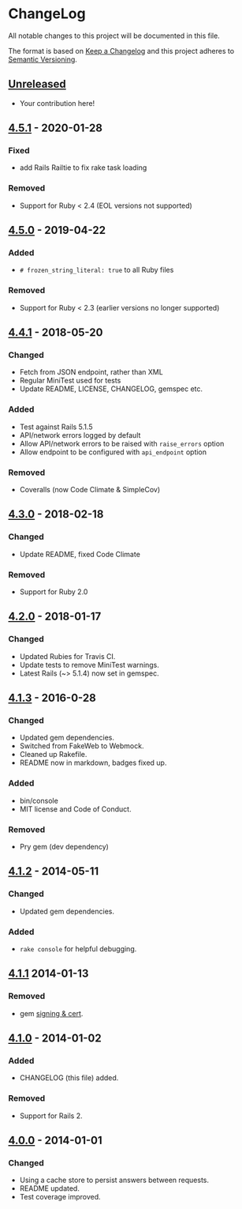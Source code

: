 # ChangeLog

All notable changes to this project will be documented in this file.

The format is based on [Keep a Changelog][KeepAChangelog] and this project
adheres to [Semantic Versioning][Semver].

## [Unreleased]

- Your contribution here!

## [4.5.1] - 2020-01-28
### Fixed
- add Rails Railtie to fix rake task loading
### Removed
- Support for Ruby < 2.4 (EOL versions not supported)

## [4.5.0] - 2019-04-22
### Added
- `# frozen_string_literal: true` to all Ruby files

### Removed
- Support for Ruby < 2.3 (earlier versions no longer supported)

## [4.4.1] - 2018-05-20
### Changed
- Fetch from JSON endpoint, rather than XML
- Regular MiniTest used for tests
- Update README, LICENSE, CHANGELOG, gemspec etc.

### Added
- Test against Rails 5.1.5
- API/network errors logged by default
- Allow API/network errors to be raised with `raise_errors` option
- Allow endpoint to be configured with `api_endpoint` option

### Removed
- Coveralls (now Code Climate & SimpleCov)

## [4.3.0] - 2018-02-18
### Changed
- Update README, fixed Code Climate

### Removed
- Support for Ruby 2.0

## [4.2.0] - 2018-01-17
### Changed
- Updated Rubies for Travis CI.
- Update tests to remove MiniTest warnings.
- Latest Rails (~> 5.1.4) now set in gemspec.

## [4.1.3] - 2016-0-28
### Changed
- Updated gem dependencies.
- Switched from FakeWeb to Webmock.
- Cleaned up Rakefile.
- README now in markdown, badges fixed up.

### Added
- bin/console
- MIT license and Code of Conduct.

### Removed
- Pry gem (dev dependency)

## [4.1.2] - 2014-05-11
### Changed
- Updated gem dependencies.

### Added
- `rake console` for helpful debugging.

## [4.1.1] 2014-01-13
### Removed
- gem [signing & cert](http://tinyurl.com/p98owwz).

## [4.1.0] - 2014-01-02
### Added
- CHANGELOG (this file) added.

### Removed
- Support for Rails 2.

## [4.0.0] - 2014-01-01
### Changed
- Using a cache store to persist answers between requests.
- README updated.
- Test coverage improved.

[Unreleased]: https://github.com/matthutchinson/acts_as_textcaptcha/compare/v4.5.1...HEAD
[4.5.1]: https://github.com/matthutchinson/acts_as_textcaptcha/compare/v4.5.0...v4.5.1
[4.5.0]: https://github.com/matthutchinson/acts_as_textcaptcha/compare/v4.4.1...v4.5.0
[4.4.1]: https://github.com/matthutchinson/acts_as_textcaptcha/compare/v4.3.0...v4.4.1
[4.3.0]: https://github.com/matthutchinson/acts_as_textcaptcha/compare/v4.2.0...v4.3.0
[4.2.0]: https://github.com/matthutchinson/acts_as_textcaptcha/compare/v4.1.3...v4.2.0
[4.1.3]: https://github.com/matthutchinson/acts_as_textcaptcha/compare/v4.1.2...v4.1.3
[4.1.2]: https://github.com/matthutchinson/acts_as_textcaptcha/compare/v4.1.1...v4.1.2
[4.1.1]: https://github.com/matthutchinson/acts_as_textcaptcha/compare/v4.1.0...v4.1.1
[4.1.0]: https://github.com/matthutchinson/acts_as_textcaptcha/compare/v4.0.0...v4.1.0
[4.0.0]: https://github.com/matthutchinson/acts_as_textcaptcha/compare/v3.0.11...v4.0.0
[KeepAChangelog]: http://keepachangelog.com/en/1.0.0/
[Semver]: http://semver.org/spec/v2.0.0.html
